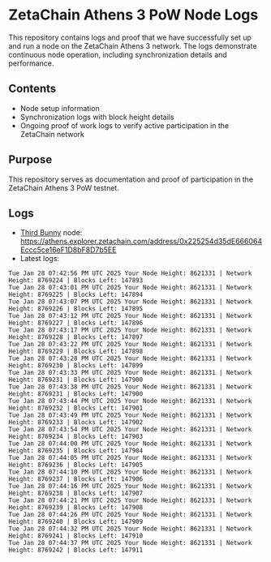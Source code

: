 # ZetaChain Athens 3 PoW Node Logs
This repository contains logs and proof that we have successfully set up and run a node on the ZetaChain Athens 3 network. The logs demonstrate continuous node operation, including synchronization details and performance.

## Contents
- Node setup information
- Synchronization logs with block height details
- Ongoing proof of work logs to verify active participation in the ZetaChain network

## Purpose
This repository serves as documentation and proof of participation in the ZetaChain Athens 3 PoW testnet.

## Logs

- [Third Bunny](https://thirdbunny.xyz/) node: https://athens.explorer.zetachain.com/address/0x225254d35dE666064Eccc5ce16eF1D8bF8D7b5EE
- Latest logs:
```
Tue Jan 28 07:42:56 PM UTC 2025 Your Node Height: 8621331 | Network Height: 8769224 | Blocks Left: 147893
Tue Jan 28 07:43:01 PM UTC 2025 Your Node Height: 8621331 | Network Height: 8769225 | Blocks Left: 147894
Tue Jan 28 07:43:07 PM UTC 2025 Your Node Height: 8621331 | Network Height: 8769226 | Blocks Left: 147895
Tue Jan 28 07:43:12 PM UTC 2025 Your Node Height: 8621331 | Network Height: 8769227 | Blocks Left: 147896
Tue Jan 28 07:43:17 PM UTC 2025 Your Node Height: 8621331 | Network Height: 8769228 | Blocks Left: 147897
Tue Jan 28 07:43:22 PM UTC 2025 Your Node Height: 8621331 | Network Height: 8769229 | Blocks Left: 147898
Tue Jan 28 07:43:28 PM UTC 2025 Your Node Height: 8621331 | Network Height: 8769230 | Blocks Left: 147899
Tue Jan 28 07:43:33 PM UTC 2025 Your Node Height: 8621331 | Network Height: 8769231 | Blocks Left: 147900
Tue Jan 28 07:43:38 PM UTC 2025 Your Node Height: 8621331 | Network Height: 8769231 | Blocks Left: 147900
Tue Jan 28 07:43:44 PM UTC 2025 Your Node Height: 8621331 | Network Height: 8769232 | Blocks Left: 147901
Tue Jan 28 07:43:49 PM UTC 2025 Your Node Height: 8621331 | Network Height: 8769233 | Blocks Left: 147902
Tue Jan 28 07:43:54 PM UTC 2025 Your Node Height: 8621331 | Network Height: 8769234 | Blocks Left: 147903
Tue Jan 28 07:44:00 PM UTC 2025 Your Node Height: 8621331 | Network Height: 8769235 | Blocks Left: 147904
Tue Jan 28 07:44:05 PM UTC 2025 Your Node Height: 8621331 | Network Height: 8769236 | Blocks Left: 147905
Tue Jan 28 07:44:10 PM UTC 2025 Your Node Height: 8621331 | Network Height: 8769237 | Blocks Left: 147906
Tue Jan 28 07:44:16 PM UTC 2025 Your Node Height: 8621331 | Network Height: 8769238 | Blocks Left: 147907
Tue Jan 28 07:44:21 PM UTC 2025 Your Node Height: 8621331 | Network Height: 8769239 | Blocks Left: 147908
Tue Jan 28 07:44:26 PM UTC 2025 Your Node Height: 8621331 | Network Height: 8769240 | Blocks Left: 147909
Tue Jan 28 07:44:32 PM UTC 2025 Your Node Height: 8621331 | Network Height: 8769241 | Blocks Left: 147910
Tue Jan 28 07:44:37 PM UTC 2025 Your Node Height: 8621331 | Network Height: 8769242 | Blocks Left: 147911
```
